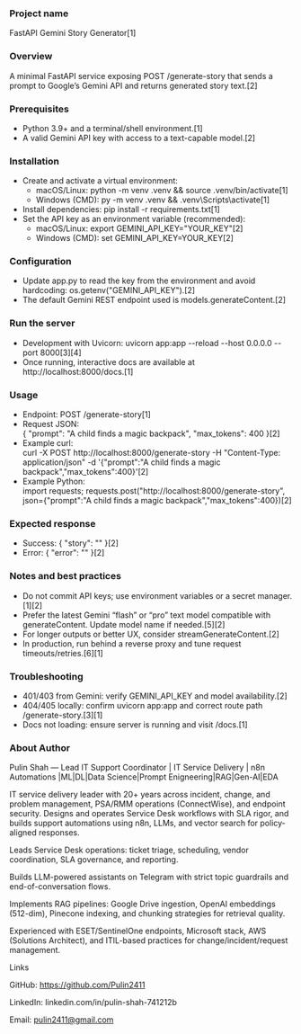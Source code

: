 
### Project name

FastAPI Gemini Story Generator[1]

### Overview

A minimal FastAPI service exposing POST /generate-story that sends a prompt to Google’s Gemini API and returns generated story text.[2]

### Prerequisites

- Python 3.9+ and a terminal/shell environment.[1]
- A valid Gemini API key with access to a text-capable model.[2]

### Installation

- Create and activate a virtual environment:  
  - macOS/Linux: python -m venv .venv && source .venv/bin/activate[1]
  - Windows (CMD): py -m venv .venv && .venv\Scripts\activate[1]
- Install dependencies: pip install -r requirements.txt[1]
- Set the API key as an environment variable (recommended):  
  - macOS/Linux: export GEMINI_API_KEY="YOUR_KEY"[2]
  - Windows (CMD): set GEMINI_API_KEY=YOUR_KEY[2]

### Configuration

- Update app.py to read the key from the environment and avoid hardcoding: os.getenv("GEMINI_API_KEY").[2]
- The default Gemini REST endpoint used is models.generateContent.[2]

### Run the server

- Development with Uvicorn: uvicorn app:app --reload --host 0.0.0.0 --port 8000[3][4]
- Once running, interactive docs are available at http://localhost:8000/docs.[1]

### Usage

- Endpoint: POST /generate-story[1]
- Request JSON:  
  { "prompt": "A child finds a magic backpack", "max_tokens": 400 }[2]
- Example curl:  
  curl -X POST http://localhost:8000/generate-story -H "Content-Type: application/json" -d '{"prompt":"A child finds a magic backpack","max_tokens":400}'[2]
- Example Python:  
  import requests; requests.post("http://localhost:8000/generate-story", json={"prompt":"A child finds a magic backpack","max_tokens":400})[2]

### Expected response

- Success: { "story": "<generated text>" }[2]
- Error: { "error": "<upstream error text>" }[2]

### Notes and best practices

- Do not commit API keys; use environment variables or a secret manager.[1][2]
- Prefer the latest Gemini “flash” or “pro” text model compatible with generateContent. Update model name if needed.[5][2]
- For longer outputs or better UX, consider streamGenerateContent.[2]
- In production, run behind a reverse proxy and tune request timeouts/retries.[6][1]

### Troubleshooting

- 401/403 from Gemini: verify GEMINI_API_KEY and model availability.[2]
- 404/405 locally: confirm uvicorn app:app and correct route path /generate-story.[3][1]
- Docs not loading: ensure server is running and visit /docs.[1]

### About Author
Pulin Shah — Lead IT Support Coordinator | IT Service Delivery | n8n Automations |ML|DL|Data Science|Prompt Enigneering|RAG|Gen-AI|EDA

IT service delivery leader with 20+ years across incident, change, and problem management, PSA/RMM operations (ConnectWise), and endpoint security. Designs and operates Service Desk workflows with SLA rigor, and builds support automations using n8n, LLMs, and vector search for policy-aligned responses.

Leads Service Desk operations: ticket triage, scheduling, vendor coordination, SLA governance, and reporting.

Builds LLM-powered assistants on Telegram with strict topic guardrails and end-of-conversation flows.

Implements RAG pipelines: Google Drive ingestion, OpenAI embeddings (512-dim), Pinecone indexing, and chunking strategies for retrieval quality.

Experienced with ESET/SentinelOne endpoints, Microsoft stack, AWS (Solutions Architect), and ITIL-based practices for change/incident/request management.

Links

GitHub: https://github.com/Pulin2411

LinkedIn: linkedin.com/in/pulin-shah-741212b

Email: pulin2411@gmail.com
